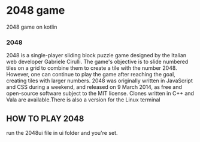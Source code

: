 # 2048 game
2048 game on kotlin
### 2048 

2048 is a single-player sliding block puzzle game designed by the Italian web developer Gabriele Cirulli. The game's objective is to slide numbered tiles on a grid to combine them to create a tile with the number 2048. However, one can continue to play the game after reaching the goal, creating tiles with larger numbers.
2048 was originally written in JavaScript and CSS during a weekend, and released on 9 March 2014, as free and open-source software subject to the MIT license. Clones written in C++ and Vala are available.There is also a version for the Linux terminal

## HOW TO PLAY 2048
run the 2048ui file in ui folder and you're set.

